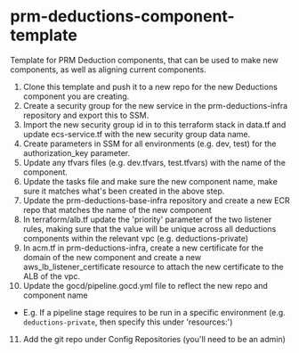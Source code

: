 # prm-deductions-component-template

Template for PRM Deduction components, that can be used to make new components, as well as aligning current components.

1. Clone this template and push it to a new repo for the new Deductions component you are creating.
2. Create a security group for the new service in the prm-deductions-infra repository and export this to SSM.
3. Import the new security group id in to this terraform stack in data.tf and update ecs-service.tf with the new security group data name.
4. Create parameters in SSM for all environments (e.g. dev, test) for the authorization_key parameter.
5. Update any tfvars files (e.g. dev.tfvars, test.tfvars) with the name of the component.
6. Update the tasks file and make sure the new component name, make sure it matches what's been created in the above step.
7. Update the prm-deductions-base-infra repository and create a new ECR repo that matches the name of the new component
8. In terraform/alb.tf update the 'priority' parameter of the two listener rules, making sure that the value will be unique across all deductions components within the relevant vpc (e.g. deductions-private)
9. In acm.tf in prm-deductions-infra, create a new certificate for the domain of the new component and create a new aws_lb_listener_certificate resource to attach the new certificate to the ALB of the vpc.
10. Update the gocd/pipeline.gocd.yml file to reflect the new repo and component name

- E.g. If a pipeline stage requires to be run in a specific environment (e.g. `deductions-private`, then specify this under 'resources:')

11. Add the git repo under Config Repositories (you'll need to be an admin)
